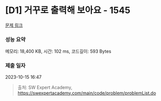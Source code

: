 # [D1] 거꾸로 출력해 보아요 - 1545 
 
[문제 링크](https://swexpertacademy.com/main/code/problem/problemDetail.do?contestProbId=AV2gbY0qAAQBBAS0) 

### 성능 요약

메모리: 18,400 KB, 시간: 102 ms, 코드길이: 593 Bytes

### 제출 일자

2023-10-15 16:47



> 출처: SW Expert Academy, https://swexpertacademy.com/main/code/problem/problemList.do
